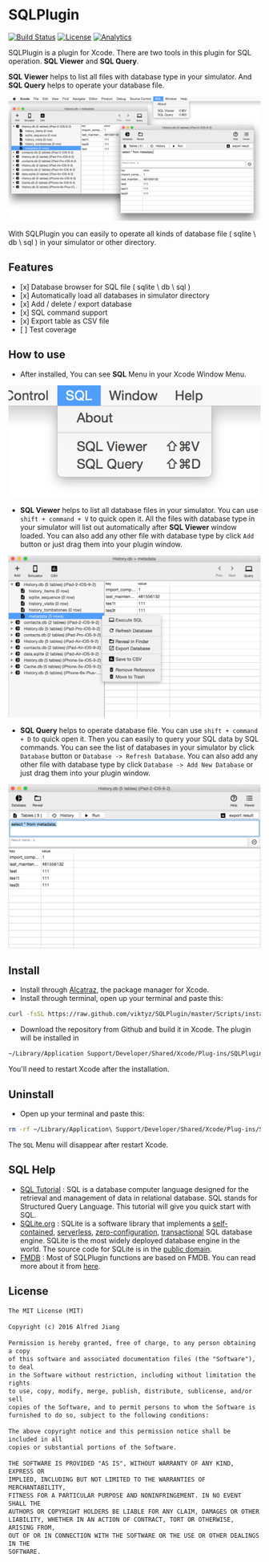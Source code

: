 # SQLPlugin

[![Build Status](https://travis-ci.org/viktyz/SQLPlugin.svg?branch=master)](https://travis-ci.org/viktyz/SQLPlugin)
[![License](http://img.shields.io/badge/license-MIT-blue.svg)](http://opensource.org/licenses/MIT)
[![Analytics](https://ga-beacon.appspot.com/UA-76511929-1/sqlplugin/readme)](https://github.com/igrigorik/ga-beacon)

SQLPlugin is a plugin for Xcode. There are two tools in this plugin for SQL operation. **SQL Viewer** and **SQL Query**.

**SQL Viewer** helps to list all files with database type in your simulator. And **SQL Query** helps to operate your database file.

![Screenshots1](Screenshots/Screenshots1.png)

With SQLPlugin you can easily to operate all kinds of database file ( sqlite \ db \ sql ) in your simulator or other directory.

## Features

<ul>
<li>[x] Database browser for SQL file ( sqlite \ db \ sql )</li>
<li>[x] Automatically load all databases in simulator directory</li>
<li>[x] Add / delete / export database</li>
<li>[x] SQL command support</li>
<li>[x] Export table as CSV file</li>
<li>[ ] Test coverage</li>
</ul>

## How to use

* After installed, You can see **SQL** Menu in your Xcode Window Menu.

![Screenshots0](Screenshots/Screenshots0.png)

* **SQL Viewer** helps to list all database files in your simulator. You can use `shift + command + V` to quick open it. All the files with database type in your simulator will list out automatically after **SQL Viewer** window loaded. You can also add any other file with database type by click `Add` button or just drag them into your plugin window.

![Screenshots2](Screenshots/Screenshots2.png)

* **SQL Query** helps to operate database file. You can use `shift + command + D` to quick open it. Then you can easily to query your SQL data by SQL commands. You can see the list of databases in your simulator by click `Database` button or `Database -> Refresh Database`. You can also add any other file with database type by click `Database -> Add New Database` or just drag them into your plugin window.

![Screenshots3](Screenshots/Screenshots3.png)

## Install

* Install through [Alcatraz](http://alcatraz.io/), the package manager for Xcode.
* Install through terminal, open up your terminal and paste this:
```bash
curl -fsSL https://raw.github.com/viktyz/SQLPlugin/master/Scripts/install.sh | sh
```
* Download the repository from Github and build it in Xcode. The plugin will be installed in 
```bash
~/Library/Application Support/Developer/Shared/Xcode/Plug-ins/SQLPlugin.xcplugin
```

You'll need to restart Xcode after the installation.

## Uninstall

* Open up your terminal and paste this:
```bash
rm -rf ~/Library/Application\ Support/Developer/Shared/Xcode/Plug-ins/SQLPlugin.xcplugin
```

The `SQL` Menu will disappear after restart Xcode.

## SQL Help

* [SQL Tutorial](http://www.tutorialspoint.com/sql/sql-select-query.htm) : SQL is a database computer language designed for the retrieval and management of data in relational database. SQL stands for Structured Query Language. This tutorial will give you quick start with SQL.
* [SQLite.org](http://sqlite.org/) : SQLite is a software library that implements a [self-contained](http://sqlite.org/selfcontained.html), [serverless](http://sqlite.org/serverless.html), [zero-configuration](http://sqlite.org/zeroconf.html), [transactional](http://sqlite.org/transactional.html) SQL database engine. SQLite is the most widely deployed database engine in the world. The source code for SQLite is in the [public domain](http://sqlite.org/copyright.html).
* [FMDB](https://github.com/ccgus/fmdb) : Most of SQLPlugin functions are based on FMDB. You can read more about it from [here](http://ccgus.github.io/fmdb/).

## License
```
The MIT License (MIT)

Copyright (c) 2016 Alfred Jiang

Permission is hereby granted, free of charge, to any person obtaining a copy
of this software and associated documentation files (the "Software"), to deal
in the Software without restriction, including without limitation the rights
to use, copy, modify, merge, publish, distribute, sublicense, and/or sell
copies of the Software, and to permit persons to whom the Software is
furnished to do so, subject to the following conditions:

The above copyright notice and this permission notice shall be included in all
copies or substantial portions of the Software.

THE SOFTWARE IS PROVIDED "AS IS", WITHOUT WARRANTY OF ANY KIND, EXPRESS OR
IMPLIED, INCLUDING BUT NOT LIMITED TO THE WARRANTIES OF MERCHANTABILITY,
FITNESS FOR A PARTICULAR PURPOSE AND NONINFRINGEMENT. IN NO EVENT SHALL THE
AUTHORS OR COPYRIGHT HOLDERS BE LIABLE FOR ANY CLAIM, DAMAGES OR OTHER
LIABILITY, WHETHER IN AN ACTION OF CONTRACT, TORT OR OTHERWISE, ARISING FROM,
OUT OF OR IN CONNECTION WITH THE SOFTWARE OR THE USE OR OTHER DEALINGS IN THE
SOFTWARE.
```
